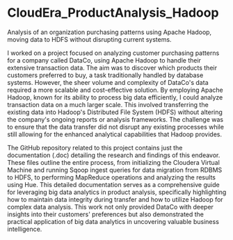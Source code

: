 # CloudEra_ProductAnalysis_Hadoop
Analysis of an organization purchasing patterns using Apache Hadoop, moving data to HDFS without disrupting current systems.

I worked on a project focused on analyzing customer purchasing patterns for a company called DataCo, using Apache Hadoop to handle their extensive transaction data. The aim was to discover which products their customers preferred to buy, a task traditionally handled by database systems. However, the sheer volume and complexity of DataCo's data required a more scalable and cost-effective solution. By employing Apache Hadoop, known for its ability to process big data efficiently, I could analyze transaction data on a much larger scale. This involved transferring the existing data into Hadoop's Distributed File System (HDFS) without altering the company's ongoing reports or analysis frameworks. The challenge was to ensure that the data transfer did not disrupt any existing processes while still allowing for the enhanced analytical capabilities that Hadoop provides.

The GitHub repository related to this project contains just the documentation (.doc) detailing the research and findings of this endeavor. These files outline the entire process, from initializing the Cloudera Virtual Machine and running Sqoop ingest queries for data migration from RDBMS to HDFS, to performing MapReduce operations and analyzing the results using Hue. This detailed documentation serves as a comprehensive guide for leveraging big data analytics in product analysis, specifically highlighting how to maintain data integrity during transfer and how to utilize Hadoop for complex data analysis. This work not only provided DataCo with deeper insights into their customers' preferences but also demonstrated the practical application of big data analytics in uncovering valuable business intelligence.


